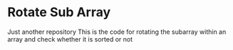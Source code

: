 # Rotate Sub Array
Just another repository
This is the code for rotating the subarray within an array and check whether it is sorted or not 
